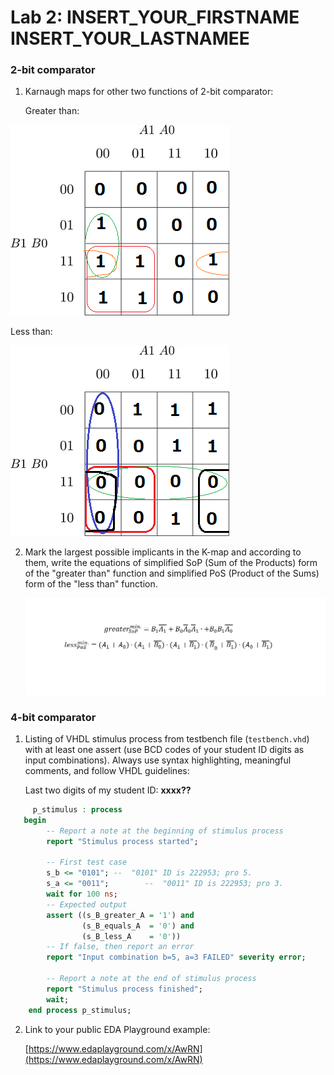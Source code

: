 # Lab 2: INSERT_YOUR_FIRSTNAME INSERT_YOUR_LASTNAMEE

### 2-bit comparator

1. Karnaugh maps for other two functions of 2-bit comparator:

   Greater than:

  ![Screen](greater_than.png)

   Less than:

   ![Screen](less_than.png)

2. Mark the largest possible implicants in the K-map and according to them, write the equations of simplified SoP (Sum of the Products) form of the "greater than" function and simplified PoS (Product of the Sums) form of the "less than" function.

   ![Logic functions](greater_less.png)

### 4-bit comparator

1. Listing of VHDL stimulus process from testbench file (`testbench.vhd`) with at least one assert (use BCD codes of your student ID digits as input combinations). Always use syntax highlighting, meaningful comments, and follow VHDL guidelines:

   Last two digits of my student ID: **xxxx??**

```vhdl
     p_stimulus : process
   begin
        -- Report a note at the beginning of stimulus process
        report "Stimulus process started";

        -- First test case
        s_b <= "0101"; --  "0101" ID is 222953; pro 5.
        s_a <= "0011";        --  "0011" ID is 222953; pro 3.
        wait for 100 ns;
        -- Expected output
        assert ((s_B_greater_A = '1') and
                (s_B_equals_A  = '0') and
                (s_B_less_A    = '0'))
        -- If false, then report an error
        report "Input combination b=5, a=3 FAILED" severity error;

        -- Report a note at the end of stimulus process
        report "Stimulus process finished";
        wait;
    end process p_stimulus;

```

2. Link to your public EDA Playground example:

   [https://www.edaplayground.com/x/AwRN](https://www.edaplayground.com/x/AwRN)
